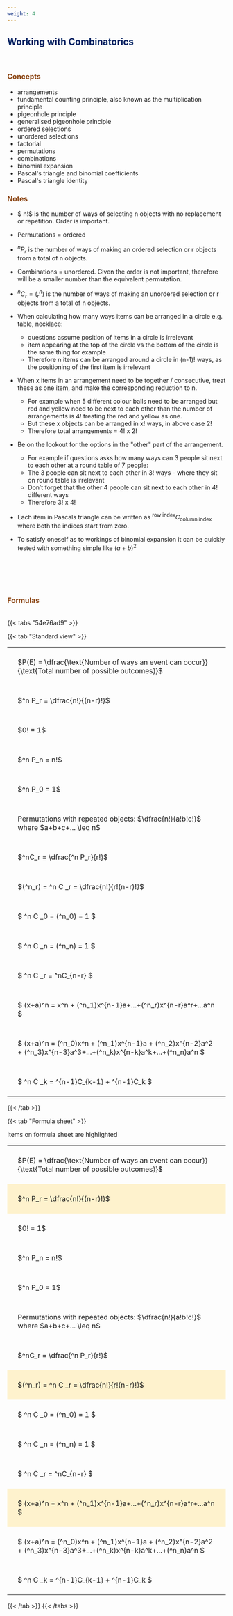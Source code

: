 ```yaml
---
weight: 4
---
```


## <span style="color:RGB(0,32,96"> Working with Combinatorics </span> 
<br>

### <span style="color:RGB(139,69,19)">  Concepts </span>

 - arrangements
 - fundamental counting principle, also known as the multiplication principle
 - pigeonhole principle
 - generalised pigeonhole principle
 - ordered selections
 - unordered selections
 - factorial
 - permutations
 - combinations
 - binomial expansion
 - Pascal's triangle and binomial coefficients
 - Pascal's triangle identity


### <span style="color:RGB(139,69,19)">  Notes </span>

 - $ n!$ is the number of ways of selecting n objects with no replacement or repetition.  Order is important.

 - Permutations = ordered

 - $^nP_r$ is the number of ways of making an ordered selection or r objects from a total of n objects.

 - Combinations = unordered.  Given the order is not important, therefore will be a smaller number than the equivalent permutation.

 - $^nC_r = (^n_r)$ is the number of ways of making an unordered selection or r objects from a total of n objects.

 - When calculating how many ways items can be arranged in a circle e.g. table, necklace:
    * questions assume position of items in a circle is irrelevant
    * item appearing at the top of the circle vs the bottom of the circle is the same thing for example
    * Therefore n items can be arranged around a circle in (n-1)! ways, as the positioning of the first item is irrelevant

 - When x items in an arrangement need to be together / consecutive, treat these as one item, and make the corresponding reduction to n.
     * For example when 5 different colour balls need to be arranged but red and yellow need to be next to each other than the number of arrangements is 4! treating the red and yellow as one.
     * But these x objects can be arranged in x! ways, in above case 2!
    * Therefore total arrangements  = 4! x 2!

 - Be on the lookout for the options in the "other" part of the arrangement.
    * For example if questions asks how many ways can 3 people sit next to each other at a round table of 7 people:
    * The 3 people can sit next to each other in 3! ways  - where they sit on round table is irrelevant
    * Don’t forget that the other 4 people can sit next to each other in 4! different ways
    * Therefore 3! x 4!

 - Each item in Pascals triangle can be written as $^{\text{row index}}C_{\text{column index}}$ where both the indices start from zero.
 
 - To satisfy oneself as to workings of binomial expansion it can be quickly tested with something simple like $(a+b)^2$



<BR><BR>



<br>


###  <span style="color:RGB(139,69,19)"> Formulas </span>
<br>
{{< tabs "54e76ad9" >}}

{{< tab "Standard view" >}}

<style type="text/css">
#T_standard_ad7f645d3e4bafe5 th.col_heading {
  text-align: left;
  font-size: 1em;
}
#T_standard_ad7f645d3e4bafe5 td {
  text-align: left;
  font-size: 1em;
  padding: 1.5em;
}
</style>
<table id="T_standard_ad7f645d3e4bafe5">
  <thead>
  </thead>
  <tbody>
    <tr>
      <td id="T_standard_ad7f645d3e4bafe5_row0_col0" class="data row0 col0" >$P(E) = \dfrac{\text{Number of ways an event can occur}}{\text{Total number of possible outcomes}}$</td>
    </tr>
    <tr>
      <td id="T_standard_ad7f645d3e4bafe5_row1_col0" class="data row1 col0" >$^n P_r = \dfrac{n!}{(n-r)!}$</td>
    </tr>
    <tr>
      <td id="T_standard_ad7f645d3e4bafe5_row2_col0" class="data row2 col0" >$0! = 1$</td>
    </tr>
    <tr>
      <td id="T_standard_ad7f645d3e4bafe5_row3_col0" class="data row3 col0" >$^n P_n = n!$</td>
    </tr>
    <tr>
      <td id="T_standard_ad7f645d3e4bafe5_row4_col0" class="data row4 col0" >$^n P_0 = 1$</td>
    </tr>
    <tr>
      <td id="T_standard_ad7f645d3e4bafe5_row5_col0" class="data row5 col0" >Permutations with repeated objects: $\dfrac{n!}{a!b!c!}$ where $a+b+c+... \leq n$</td>
    </tr>
    <tr>
      <td id="T_standard_ad7f645d3e4bafe5_row6_col0" class="data row6 col0" >$^nC_r = \dfrac{^n P_r}{r!}$</td>
    </tr>
    <tr>
      <td id="T_standard_ad7f645d3e4bafe5_row7_col0" class="data row7 col0" >$(^n_r) = ^n C _r = \dfrac{n!}{r!(n-r)!}$</td>
    </tr>
    <tr>
      <td id="T_standard_ad7f645d3e4bafe5_row8_col0" class="data row8 col0" >$ ^n C _0 = (^n_0) = 1 $</td>
    </tr>
    <tr>
      <td id="T_standard_ad7f645d3e4bafe5_row9_col0" class="data row9 col0" >$ ^n C _n = (^n_n) = 1 $</td>
    </tr>
    <tr>
      <td id="T_standard_ad7f645d3e4bafe5_row10_col0" class="data row10 col0" >$ ^n C _r = ^nC_{n-r} $</td>
    </tr>
    <tr>
      <td id="T_standard_ad7f645d3e4bafe5_row11_col0" class="data row11 col0" >$ (x+a)^n = x^n + (^n_1)x^{n-1}a+...+(^n_r)x^{n-r}a^r+...a^n    $</td>
    </tr>
    <tr>
      <td id="T_standard_ad7f645d3e4bafe5_row12_col0" class="data row12 col0" >$ (x+a)^n = (^n_0)x^n + (^n_1)x^{n-1}a + (^n_2)x^{n-2}a^2 + (^n_3)x^{n-3}a^3+...+(^n_k)x^{n-k}a^k+...+(^n_n)a^n $</td>
    </tr>
    <tr>
      <td id="T_standard_ad7f645d3e4bafe5_row13_col0" class="data row13 col0" >$ ^n C _k = ^{n-1}C_{k-1} + ^{n-1}C_k $</td>
    </tr>
  </tbody>
</table>
{{< /tab >}}

{{< tab "Formula sheet" >}}

Items on formula sheet are highlighted 
<br>
<style type="text/css">
#T_formula_sheet_1c5fc8f668f13a28 th.col_heading {
  text-align: left;
  font-size: 1em;
}
#T_formula_sheet_1c5fc8f668f13a28 td {
  text-align: left;
  font-size: 1em;
  padding: 1.5em;
}
#T_formula_sheet_1c5fc8f668f13a28_row0_col0, #T_formula_sheet_1c5fc8f668f13a28_row2_col0, #T_formula_sheet_1c5fc8f668f13a28_row3_col0, #T_formula_sheet_1c5fc8f668f13a28_row4_col0, #T_formula_sheet_1c5fc8f668f13a28_row5_col0, #T_formula_sheet_1c5fc8f668f13a28_row6_col0, #T_formula_sheet_1c5fc8f668f13a28_row8_col0, #T_formula_sheet_1c5fc8f668f13a28_row9_col0, #T_formula_sheet_1c5fc8f668f13a28_row10_col0, #T_formula_sheet_1c5fc8f668f13a28_row12_col0, #T_formula_sheet_1c5fc8f668f13a28_row13_col0 {
  background-color: rgba(0,0,0,0);
}
#T_formula_sheet_1c5fc8f668f13a28_row1_col0, #T_formula_sheet_1c5fc8f668f13a28_row7_col0, #T_formula_sheet_1c5fc8f668f13a28_row11_col0 {
  background-color: rgba(255,194,10, 0.2);
}
</style>
<table id="T_formula_sheet_1c5fc8f668f13a28">
  <thead>
  </thead>
  <tbody>
    <tr>
      <td id="T_formula_sheet_1c5fc8f668f13a28_row0_col0" class="data row0 col0" >$P(E) = \dfrac{\text{Number of ways an event can occur}}{\text{Total number of possible outcomes}}$</td>
    </tr>
    <tr>
      <td id="T_formula_sheet_1c5fc8f668f13a28_row1_col0" class="data row1 col0" >$^n P_r = \dfrac{n!}{(n-r)!}$</td>
    </tr>
    <tr>
      <td id="T_formula_sheet_1c5fc8f668f13a28_row2_col0" class="data row2 col0" >$0! = 1$</td>
    </tr>
    <tr>
      <td id="T_formula_sheet_1c5fc8f668f13a28_row3_col0" class="data row3 col0" >$^n P_n = n!$</td>
    </tr>
    <tr>
      <td id="T_formula_sheet_1c5fc8f668f13a28_row4_col0" class="data row4 col0" >$^n P_0 = 1$</td>
    </tr>
    <tr>
      <td id="T_formula_sheet_1c5fc8f668f13a28_row5_col0" class="data row5 col0" >Permutations with repeated objects: $\dfrac{n!}{a!b!c!}$ where $a+b+c+... \leq n$</td>
    </tr>
    <tr>
      <td id="T_formula_sheet_1c5fc8f668f13a28_row6_col0" class="data row6 col0" >$^nC_r = \dfrac{^n P_r}{r!}$</td>
    </tr>
    <tr>
      <td id="T_formula_sheet_1c5fc8f668f13a28_row7_col0" class="data row7 col0" >$(^n_r) = ^n C _r = \dfrac{n!}{r!(n-r)!}$</td>
    </tr>
    <tr>
      <td id="T_formula_sheet_1c5fc8f668f13a28_row8_col0" class="data row8 col0" >$ ^n C _0 = (^n_0) = 1 $</td>
    </tr>
    <tr>
      <td id="T_formula_sheet_1c5fc8f668f13a28_row9_col0" class="data row9 col0" >$ ^n C _n = (^n_n) = 1 $</td>
    </tr>
    <tr>
      <td id="T_formula_sheet_1c5fc8f668f13a28_row10_col0" class="data row10 col0" >$ ^n C _r = ^nC_{n-r} $</td>
    </tr>
    <tr>
      <td id="T_formula_sheet_1c5fc8f668f13a28_row11_col0" class="data row11 col0" >$ (x+a)^n = x^n + (^n_1)x^{n-1}a+...+(^n_r)x^{n-r}a^r+...a^n    $</td>
    </tr>
    <tr>
      <td id="T_formula_sheet_1c5fc8f668f13a28_row12_col0" class="data row12 col0" >$ (x+a)^n = (^n_0)x^n + (^n_1)x^{n-1}a + (^n_2)x^{n-2}a^2 + (^n_3)x^{n-3}a^3+...+(^n_k)x^{n-k}a^k+...+(^n_n)a^n $</td>
    </tr>
    <tr>
      <td id="T_formula_sheet_1c5fc8f668f13a28_row13_col0" class="data row13 col0" >$ ^n C _k = ^{n-1}C_{k-1} + ^{n-1}C_k $</td>
    </tr>
  </tbody>
</table>
{{< /tab >}}
{{< /tabs >}}